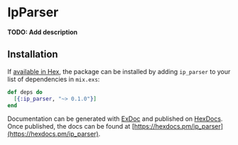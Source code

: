 # IpParser

**TODO: Add description**

## Installation

If [available in Hex](https://hex.pm/docs/publish), the package can be installed
by adding `ip_parser` to your list of dependencies in `mix.exs`:

```elixir
def deps do
  [{:ip_parser, "~> 0.1.0"}]
end
```

Documentation can be generated with [ExDoc](https://github.com/elixir-lang/ex_doc)
and published on [HexDocs](https://hexdocs.pm). Once published, the docs can
be found at [https://hexdocs.pm/ip_parser](https://hexdocs.pm/ip_parser).

